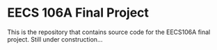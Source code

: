 # EECS 106A Final Project

This is the repository that contains source code for the EECS106A final project.
Still under construction...
